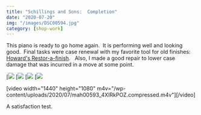 ```yaml
---
title: "Schillings and Sons:  Completion"
date: "2020-07-20"
img: "/images/DSC00594.jpg"
category: [shop-work]
---
```


This piano is ready to go home again.  It is performing well and looking good.  Final tasks were case renewal with my favorite tool for old finishes:  [Howard's Restor-a-finish](https://www.howardproducts.com/product/restor-a-finish/).   Also, I made a good repair to lower case damage that was incurred in a move at some point.

[![](/images/DSC00596-1024x683.jpg) [![](/images/DSC00594-1024x683.jpg) [![](/images/DSC00597-1024x683.jpg) [![](/images/DSC00598-1024x683.jpg)

\[video width="1440" height="1080" m4v="/wp-content/uploads/2020/07/mah00593\_4XIRkPOZ.compressed.m4v"\]\[/video\]

A satisfaction test.
